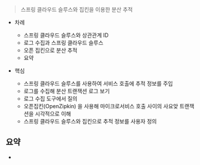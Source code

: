> 스프링 클라우드 슬루스와 집킨을 이용한 분산 추적

- 차례

  - 스프링 클라우드 슬루스와 상관관계 ID
  - 로그 수집과 스프링 클라우드 슬루스
  - 오픈 집킨으로 분산 추적
  - 요약

- 핵심

  - 스프링 클라우드 슬루스를 사용하여 서비스 호출에 추적 정보를 주입
  - 로그를 수집해 분산 트랜잭션 로그 보기 
  - 로그 수집 도구에서 질의 
  - 오픈집킨(OpenZipkin) 을 사용해 마이크로서비스 호출 사이의 사요앚 트랜잭션을 시각적으로 이해
  - 스프링 클라우드 슬루스와 집킨으로 추적 정보를 사용자 정의

  

## 요약

- 